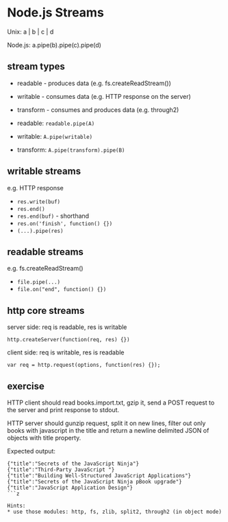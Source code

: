 # Node.js Streams

Unix: a | b | c | d

Node.js: a.pipe(b).pipe(c).pipe(d)

## stream types

* readable - produces data (e.g. fs.createReadStream())
* writable - consumes data (e.g. HTTP response on the server)
* transform - consumes and produces data (e.g. through2)

* readable: `readable.pipe(A)`
* writable: `A.pipe(writable)`
* transform: `A.pipe(transform).pipe(B)`

## writable streams

e.g. HTTP response

* ```res.write(buf)```
* ```res.end()```
* ```res.end(buf)``` - shorthand
* ```res.on('finish', function() {})```
* ```(...).pipe(res)```

## readable streams

e.g. fs.createReadStream()

* ```file.pipe(...)```
* ```file.on("end", function() {})```

## http core streams

server side: req is readable, res is writable
```
http.createServer(function(req, res) {})
```

client side: req is writable, res is readable
```
var req = http.request(options, function(res) {});
```

## exercise

HTTP client should read books.import.txt, gzip it,
send a POST request to the server and print response to stdout.

HTTP server should gunzip request, split it on new lines, filter out only
books with javascript in the title
and return a newline delimited JSON of objects with title property.

Expected output:
```
{"title":"Secrets of the JavaScript Ninja"}
{"title":"Third-Party JavaScript "}
{"title":"Building Well-Structured JavaScript Applications"}
{"title":"Secrets of the JavaScript Ninja pBook upgrade"}
{"title":"JavaScript Application Design"}
```z

Hints:
* use those modules: http, fs, zlib, split2, through2 (in object mode)